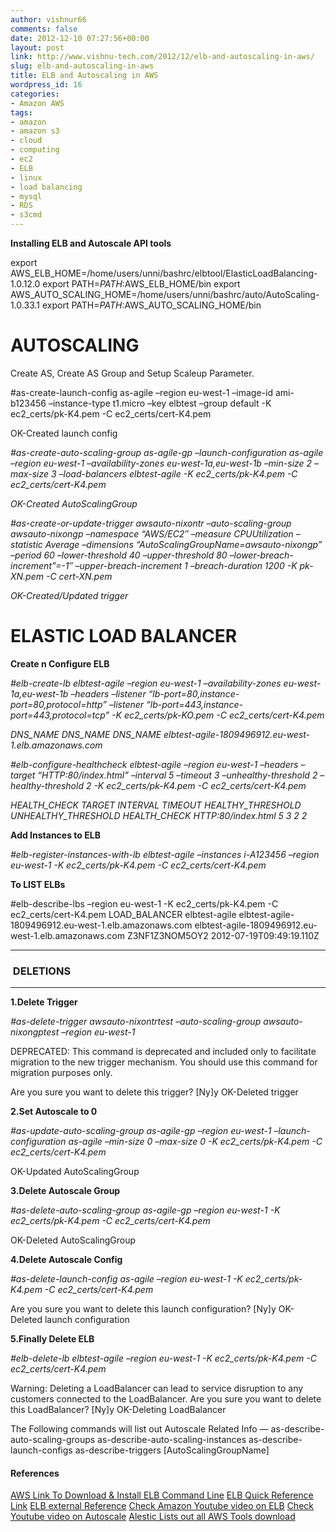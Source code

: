 ```yaml
---
author: vishnur66
comments: false
date: 2012-12-10 07:27:56+00:00
layout: post
link: http://www.vishnu-tech.com/2012/12/elb-and-autoscaling-in-aws/
slug: elb-and-autoscaling-in-aws
title: ELB and Autoscaling in AWS
wordpress_id: 16
categories:
- Amazon AWS
tags:
- amazon
- amazon s3
- cloud
- computing
- ec2
- ELB
- linux
- load balancing
- mysql
- RDS
- s3cmd
---
```


**Installing ELB and Autoscale API tools**

export AWS_ELB_HOME=/home/users/unni/bashrc/elbtool/ElasticLoadBalancing-1.0.12.0
export PATH=$PATH:$AWS_ELB_HOME/bin
export AWS_AUTO_SCALING_HOME=/home/users/unni/bashrc/auto/AutoScaling-1.0.33.1
export PATH=$PATH:$AWS_AUTO_SCALING_HOME/bin




# AUTOSCALING


Create AS, Create AS Group and Setup Scaleup Parameter.

#as-create-launch-config as-agile –region eu-west-1 –image-id ami-b123456 –instance-type t1.micro –key elbtest –group default -K ec2_certs/pk-K4.pem -C ec2_certs/cert-K4.pem

OK-Created launch config

_#as-create-auto-scaling-group as-agile-gp –launch-configuration as-agile –region eu-west-1 –availability-zones eu-west-1a,eu-west-1b –min-size 2 –max-size 3 –load-balancers elbtest-agile -K ec2_certs/pk-K4.pem -C ec2_certs/cert-K4.pem_

_OK-Created AutoScalingGroup_

_#as-create-or-update-trigger awsauto-nixontr –auto-scaling-group awsauto-nixongp –namespace “AWS/EC2″ –measure CPUUtilization –statistic Average –dimensions “AutoScalingGroupName=awsauto-nixongp” –period 60 –lower-threshold 40 –upper-threshold 80 –lower-breach-increment”=-1″ –upper-breach-increment 1 –breach-duration 1200 -K pk-XN.pem -C cert-XN.pem_

_OK-Created/Updated trigger_


# 




# ELASTIC LOAD BALANCER


**Create n Configure ELB**

_#elb-create-lb elbtest-agile –region eu-west-1 –availability-zones eu-west-1a,eu-west-1b –headers –listener “lb-port=80,instance-port=80,protocol=http” –listener “lb-port=443,instance-port=443,protocol=tcp” -K ec2_certs/pk-KO.pem -C ec2_certs/cert-K4.pem_

_DNS_NAME DNS_NAME_
_DNS_NAME elbtest-agile-1809496912.eu-west-1.elb.amazonaws.com_

_#elb-configure-healthcheck elbtest-agile –region eu-west-1 –headers –target “HTTP:80/index.html” –interval 5 –timeout 3 –unhealthy-threshold 2 –healthy-threshold 2 -K ec2_certs/pk-K4.pem -C ec2_certs/cert-K4.pem_

_HEALTH_CHECK TARGET INTERVAL TIMEOUT HEALTHY_THRESHOLD UNHEALTHY_THRESHOLD_
_HEALTH_CHECK HTTP:80/index.html 5 3 2 2_

**Add Instances to ELB**

_#elb-register-instances-with-lb elbtest-agile –instances i-A123456 –region eu-west-1 -K ec2_certs/pk-K4.pem -C ec2_certs/cert-K4.pem_

**To LIST ELBs**

#elb-describe-lbs –region eu-west-1 -K ec2_certs/pk-K4.pem -C ec2_certs/cert-K4.pem
LOAD_BALANCER elbtest-agile elbtest-agile-1809496912.eu-west-1.elb.amazonaws.com elbtest-agile-1809496912.eu-west-1.elb.amazonaws.com Z3NF1Z3NOM5OY2 2012-07-19T09:49:19.110Z





* * *





###  DELETIONS





* * *



**1.Delete Trigger**

_#as-delete-trigger awsauto-nixontrtest –auto-scaling-group awsauto-nixongptest –region eu-west-1_

DEPRECATED: This command is deprecated and included only to facilitate migration to the new trigger mechanism. You should use this command for migration purposes only.

Are you sure you want to delete this trigger? [Ny]y
OK-Deleted trigger

**2.Set Autoscale to 0**

_#as-update-auto-scaling-group as-agile-gp –region eu-west-1 –launch-configuration as-agile –min-size 0 –max-size 0 -K ec2_certs/pk-K4.pem -C ec2_certs/cert-K4.pem_

OK-Updated AutoScalingGroup

**3.Delete Autoscale Group**

_#as-delete-auto-scaling-group as-agile-gp –region eu-west-1 -K ec2_certs/pk-K4.pem -C ec2_certs/cert-K4.pem_

OK-Deleted AutoScalingGroup

**4.Delete Autoscale Config**

_#as-delete-launch-config as-agile –region eu-west-1 -K ec2_certs/pk-K4.pem -C ec2_certs/cert-K4.pem_

Are you sure you want to delete this launch configuration? [Ny]y
OK-Deleted launch configuration

**5.Finally Delete ELB**

_#elb-delete-lb elbtest-agile –region eu-west-1 -K ec2_certs/pk-K4.pem -C ec2_certs/cert-K4.pem_

Warning: Deleting a LoadBalancer can lead to service disruption to any
customers connected to the LoadBalancer. Are you sure you want to delete
this LoadBalancer? [Ny]y
OK-Deleting LoadBalancer

The Following commands will list out Autoscale Related Info —
as-describe-auto-scaling-groups
as-describe-auto-scaling-instances
as-describe-launch-configs
as-describe-triggers [AutoScalingGroupName]


#### 




#### References


[AWS Link To Download & Install ELB Command Line](http://docs.amazonwebservices.com/ElasticLoadBalancing/latest/DeveloperGuide/UsingTheCommandLineTools.html)
[ELB Quick Reference Link](http://aws.amazon.com/elasticloadbalancing/)
[ELB external Reference](http://www.linuxhelp.in/2012/05/amazon-elastic-load-balancing-with.html)
[Check Amazon Youtube video on ELB](http://www.youtube.com/watch?v=8KQ8aLoxVi0&feature=related)
[Check Youtube video on Autoscale](http://www.youtube.com/watch?v=ainDIPzVM84)
[Alestic Lists out all AWS Tools download](http://alestic.com/2012/09/aws-command-line-tools?utm_source=feedburner&utm_medium=feed&utm_campaign=Feed%3A+alestic+%28Alestic.com+-+Ubuntu+on+EC2%29)
